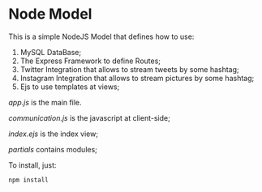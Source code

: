 # Node Model

This is a simple NodeJS Model that defines how to use:

1. MySQL DataBase;
2. The Express Framework to define Routes;
3. Twitter Integration that allows to stream tweets by some hashtag;
4. Instagram Integration that allows to stream pictures by some hashtag;
5. Ejs to use templates at views;

*app.js* is the main file.

*communication.js* is the javascript at client-side;

*index.ejs* is the index view;

*partials* contains modules;

To install, just:

```
npm install
```
